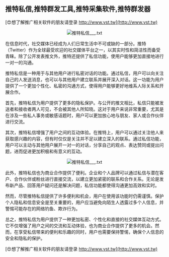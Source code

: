 ## **推特私信,推特群发工具,推特采集软件,推特群发器**

[😍想了解推广相关软件的朋友请登录 http://www.vst.tw](http://www.vst.tw)

 <center><img src="https://vst.tw/MP4/tuiguang/png/5.png" alt="推特私信___.txt"></center>

在信息时代，社交媒体已经成为人们日常生活中不可或缺的一部分。推特（Twitter）作为全球最受欢迎的社交媒体平台之一，以其实时性和简洁性而备受青睐。除了公开发表推文外，推特还提供了私信功能，使用户能够更加直接地进行一对一的沟通。

推特私信是一种用于与其他用户进行私密对话的功能。通过私信，用户可以向关注自己的人发送消息，也可以与其他用户建立联系并展开深入对话。这一功能为用户提供了一个更加个性化、私密的沟通方式，使得用户能够更好地维系人际关系和开展合作。

首先，推特私信为用户提供了更多的隐私保护。与公开的推文相比，私信只能被发送者和接收者两人可见，不会被其他人所知晓。这对于用户来说非常重要，尤其是在涉及一些私人事务或敏感话题时，用户可以更加放心地与朋友、家人或合作伙伴进行交流。

其次，推特私信增强了用户之间的互动体验。在推特上，用户可以通过关注他人来获取感兴趣的内容，但有时仅仅是关注并不足以建立深入的联系。通过私信功能，用户可以主动与其他用户展开一对一的对话，分享自己的观点、表达赞同或提出问题，进而促进更加积极和有意义的互动。

 <center><img src="https://vst.tw/MP4/tuiguang/png/3.png" alt="推特私信___.txt"></center>

此外，推特私信也为商业合作提供了便利。企业和个人品牌可以通过私信与潜在客户、合作伙伴或粉丝进行直接交流，以建立更加紧密的联系和合作关系。无论是发布新产品、回答用户疑问还是解决问题，私信功能都使得沟通更加高效和实时。

然而，尽管推特私信提供了许多便利和机会，用户在使用该功能时仍需谨慎。保护个人隐私和信息安全是至关重要的，用户应当避免向陌生人透露过多个人信息，并警惕可能存在的网络钓鱼、欺诈行为。

总之，推特私信为用户提供了一种更加私密、个性化和直接的社交媒体互动方式。它不仅增强了用户之间的交流和互动体验，也为商业合作提供了更多的机会。然而，在享受私信带来的便利和乐趣的同时，用户也需要保持警惕，确保个人信息的安全和隐私的保护。

[😍想了解推广相关软件的朋友请登录 http://www.vst.tw](http://www.vst.tw)



